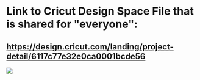 # Link to Cricut Design Space File that is shared for "everyone":

## https://design.cricut.com/landing/project-detail/6117c77e32e0ca0001bcde56

<img src="https://github.com/GadgetAngel/Cricut_Voron_Logos/blob/main/images/Cricut_Voron0.1or0.0_Logo_DeckPanel_1Layer_Height_5.6inxWidth_7.4in.png?raw=true" />
